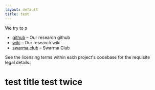 ```yaml
---
layout: default
title: test
---
```

We try to p

 * [github](https://github.com/bnusss/) &ndash; Our research github
 * [wiki](http://wiki.swarma.net/) &ndash; Our research wiki
 * [swarma club](http://swarma.net) &ndash; Swarma Club

See the licensing terms within each project's codebase for the requisite legal
details.

# test title test twice
